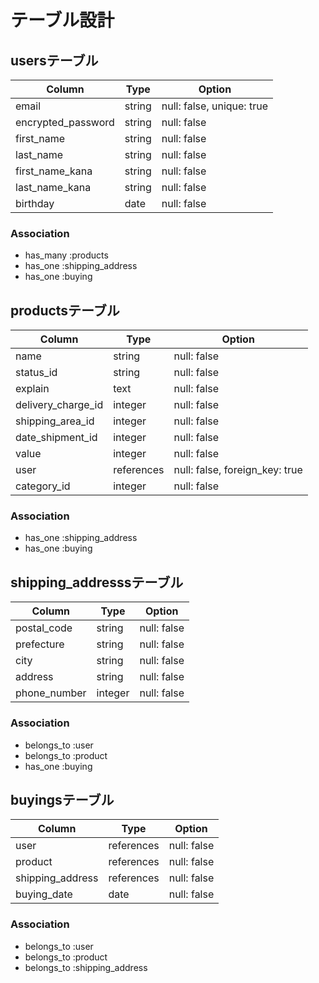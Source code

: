 # テーブル設計

## usersテーブル
| Column                     | Type   | Option                    |
| -------------------------- | ------ | ------------------------- |
| email                      | string | null: false, unique: true |
| encrypted_password         | string | null: false               |
| first_name                 | string | null: false               |
| last_name                  | string | null: false               |
| first_name_kana            | string | null: false               |
| last_name_kana             | string | null: false               |
| birthday                   | date   | null: false               |

### Association
- has_many :products
- has_one :shipping_address
- has_one :buying

## productsテーブル
| Column                    | Type       | Option                         |
| ------------------------- | ---------- | ------------------------------ |
| name                      | string     | null: false                    |
| status_id                 | string     | null: false                    |
| explain                   | text       | null: false                    |
| delivery_charge_id        | integer    | null: false                    |
| shipping_area_id          | integer    | null: false                    |
| date_shipment_id          | integer    | null: false                    |
| value                     | integer    | null: false                    |
| user                      | references | null: false, foreign_key: true |
| category_id               | integer    | null: false                    |

### Association
- has_one :shipping_address
- has_one :buying

## shipping_addresssテーブル
| Column                 | Type        | Option                         |
| ---------------------- | ----------- | ------------------------------ |
| postal_code            | string      | null: false                    |
| prefecture             | string      | null: false                    |
| city                   | string      | null: false                    |
| address                | string      | null: false                    |
| phone_number           | integer     | null: false                    |

### Association
- belongs_to :user
- belongs_to :product
- has_one :buying

## buyingsテーブル
| Column           | Type       | Option                         |
| ---------------- | ---------- | ------------------------------ |
| user             | references | null: false                    |
| product          | references | null: false                    |
| shipping_address | references | null: false                    |
| buying_date      | date       | null: false                    |

### Association
- belongs_to :user
- belongs_to :product
- belongs_to :shipping_address